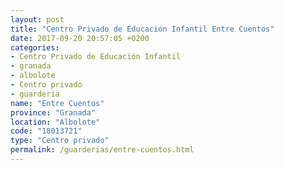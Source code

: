 ```yaml
---
layout: post
title: "Centro Privado de Educación Infantil Entre Cuentos"
date: 2017-09-20 20:57:05 +0200
categories:
- Centro Privado de Educación Infantil
- granada
- albolote
- Centro privado
- guarderia
name: "Entre Cuentos"
province: "Granada"
location: "Albolote"
code: "18013721"
type: "Centro privado"
permalink: /guarderias/entre-cuentos.html
---
```

